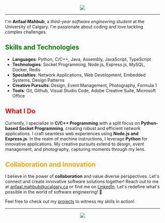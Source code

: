 <div align="center">
  <img src="https://capsule-render.vercel.app/api?type=waving&color=auto&height=80&animation=fadeIn&section=header&text=Hey%20There!&fontColor=FFFFFF&fontSize=70" />
</div>

---

I'm **Anfaal Mahbub**, a *third-year software engineering student* at the University of Calgary. I'm passionate about coding and love tackling complex challenges.

## <span style="color:green">Skills and Technologies</span>

- **Languages**: Python, C/C++, Java, Assembly, JavaScript, TypeScript
- **Technologies**: Socket Programming, Node.js, Express.js, MySQL, Docker, Redis
- **Specialties**: Network Applications, Web Development, Embedded Systems, Design Patterns
- **Creative Pursuits**: Design, Event Management, Photography, Formula 1
- **Tools**: Git, Github, Visual Studio Code, Adobe Creative Suite, Microsoft Office

## <span style="color:red">What I Do</span>

Currently, I specialize in **C/C++ Programming** with a split focus on **Python-based Socket Programming**, creating robust and efficient network applications. I craft seamless web experiences using **Node.js and Express.js**. In the realm of machine instructions, I leverage **Python** for innovative applications. My creative pursuits extend to design, event management, and photography, capturing moments through my lens.

## <span style="color:orange">Collaboration and Innovation</span>

I believe in the power of **collaboration** and value diverse perspectives. Let's connect and create innovative software solutions together! Reach out to me at [anfaal.mahbub@ucalgary.ca](mailto:anfaal.mahbub@ucalgary.ca) or find me on [LinkedIn](https://linkedin.com/in/anfaal-mahbub-b0baa71b1). Let's redefine what's possible in the world of software engineering! 🚀


Feel free to check out my [projects](https://github.com/Anfaal25?tab=repositories) to witness my skills in action!


---

<div align="center">
  <img src="https://capsule-render.vercel.app/api?type=waving&color=auto&height=80&animation=fadeIn&section=footer" />
</div>
